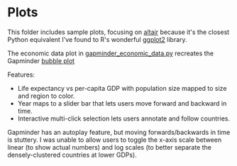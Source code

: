 # Plots
This folder includes sample plots, focusing on [altair](https://altair-viz.github.io/#) 
because it's the closest Python equivalent I've found to R's wonderful 
[ggplot2](https://ggplot2.tidyverse.org/) library.

The economic data plot in [gapminder_economic_data.py](gapminder_economic_data.py) 
recreates the Gapminder [bubble plot](https://www.gapminder.org/tools/#$chart-type=bubbles&url=v2) 

Features:
- Life expectancy vs per-capita GDP with population size mapped to size and region to color.
- Year maps to a slider bar that lets users move forward and backward in time.
- Interactive multi-click selection lets users annotate and follow countries.

Gapminder has an autoplay feature, but moving forwards/backwards in time is stuttery. 
I was unable to allow users to toggle the x-axis scale between linear (to show actual numbers)
 and log scales (to better separate the densely-clustered countries at lower GDPs).